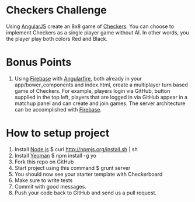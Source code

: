 Checkers Challenge
===================

Using [AngularJS](http://angularjs.org/) create an 8x8 game of [Checkers](http://en.wikipedia.org/wiki/Draughts). You can choose to implement Checkers as a single player game without AI. In other words, you the player play both colors Red and Black.

Bonus Points
===================
1. Using [Firebase](https://www.firebase.com/) with [Angularfire](https://www.firebase.com/quickstart/angularjs.html), both already in your app/bower_components and index.html, create a multiplayer turn based game of Checkers. For example, players login via GitHub, button supplied in the top left, players that are logged in via GitHub appear in a matchup panel and can create and join games. The server architecture can be accomplished with [Firebase](https://www.firebase.com/login/).


How to setup project
===================
1.  Install [Node.js](http://nodejs.org/)   $ curl http://npmjs.org/install.sh | sh
2.  Install [Yeoman](http://yeoman.io/) $ npm install -g yo
3.  Fork this repo on GitHub
4.  Start project using this command $ grunt server
5.  You should now see your starter template with Checkerboard
6.  Make sure to write tests
7.  Commit with good messages.
8.  Push your code back to GitHub and send us a pull request.